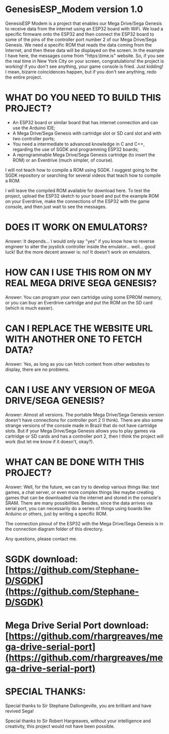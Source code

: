 # GenesisESP_Modem version 1.0

GenesisESP Modem is a project that enables our Mega Drive/Sega Genesis to receive data from the internet using an ESP32 board with WiFi. We load a specific firmware onto the ESP32 and then connect the ESP32 board to some of the pins of the controller port number 2 of our Mega Drive/Sega Genesis. We need a specific ROM that reads the data coming from the Internet, and then these data will be displayed on the screen. In the example I have here, the messages come from "https:\\time.is" website. So, if you see the real time in New York City on your screen, congratulations! the project is working! if you don't see anything, your game console is fried. Just kidding! I mean, bizarre coincidences happen, but if you don't see anything, redo the entire project.

# WHAT DO YOU NEED TO BUILD THIS PROJECT?

- An ESP32 board or similar board that has internet connection and can use the Arduino IDE;
- A Mega Drive/Sega Genesis with cartridge slot or SD card slot and with two controller ports;
- You need a intermediate to advanced knowledge in C and C++, regarding the use of SGDK and programming ESP32 boards;
- A reprogrammable Mega Drive/Sega Genesis cartridge (to insert the ROM) or an Everdrive (much simpler, of course).

I will not teach how to compile a ROM using SGDK. I suggest going to the SGDK repository or searching for several videos that teach how to compile a ROM.

I will leave the compiled ROM available for download here. To test the project, upload the ESP32 sketch to your board and put the example ROM on your Everdrive, make the connections of the ESP32 with the game console, and then just wait to see the messages.

# DOES IT WORK ON EMULATORS?

Answer: It depends... I would only say "yes" if you know how to reverse engineer to alter the joystick controller inside the emulator... well... good luck! But the more decent answer is: no! It doesn't work on emulators.

# HOW CAN I USE THIS ROM ON MY REAL MEGA DRIVE SEGA GENESIS?

Answer: You can program your own cartridge using some EPROM memory, or you can buy an Everdrive cartridge and put the ROM on the SD card (which is much easier).

# CAN I REPLACE THE WEBSITE URL WITH ANOTHER ONE TO FETCH DATA?

Answer: Yes, as long as you can fetch content from other websites to display, there are no problems.

# CAN I USE ANY VERSION OF MEGA DRIVE/SEGA GENESIS?

Answer: Almost all versions. The portable Mega Drive/Sega Genesis version doesn't have connections for controller port 2 (I think). There are also some strange versions of the console made in Brazil that do not have cartridge slots. But if your Mega Drive/Sega Genesis allows you to play games via cartridge or SD cards and has a controller port 2, then I think the project will work (but let me know if it doesn't, okay?).

# WHAT CAN BE DONE WITH THIS PROJECT?

Answer: Well, for the future, we can try to develop various things like: text games, a chat server, or even more complex things like maybe creating games that can be downloaded via the internet and stored in the console's SRAM. There are many possibilities. Besides, since the data arrives via serial port, you can necessarily do a series of things using boards like Arduino or others, just by writing a specific ROM.

The connection pinout of the ESP32 with the Mega Drive/Sega Genesis is in the connection diagram folder of this directory.

Any questions, please contact me.

# SGDK download: [https://github.com/Stephane-D/SGDK](https://github.com/Stephane-D/SGDK)

# Mega Drive Serial Port download: [https://github.com/rhargreaves/mega-drive-serial-port](https://github.com/rhargreaves/mega-drive-serial-port)

# SPECIAL THANKS:

Special thanks to Sir Stephane Dallongeville, you are brilliant and have revived Sega!

Special thanks to Sir Robert Hargreaves, without your intelligence and creativity, this project would not have been possible.



